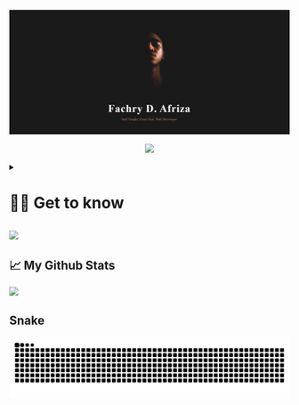 ![fachryafrz-Banner](/images/banner.png)

<p align="center">
  <img src="https://skillicons.dev/icons?i=laravel,flutter,nextjs,nuxtjs,tailwind,figma,github,postman,vscode" />
</p>

<details>
 <summary><h1>👨‍💻 Get to know</h1></summary>
   Hi there! My name is Fachry Dwi Afriza, and I'm a Front-End Web Developer with over 4 years of experience. I started my career in mid-2020, and since then, I have been passionate about creating amazing web applications with the best user experience. My skill set includes Nuxt.js, Next.js, Flutter, and Laravel, which are all modern and widely-used frameworks for building fast and responsive applications.
</details>

<p>
  <img 
    src="https://readme-typing-svg.demolab.com?font=Fira+Code&pause=100&color=C18B73&width=435&lines=Self-Taught;Front-End+Web+Developer;JS FTW!!!" 
  />
</p>

## 📈 My Github Stats

<img src="https://github-readme-stats.vercel.app/api/top-langs/?username=fachryafrz&theme=dark&layout=compact" />

## Snake

<picture>
  <source media="(prefers-color-scheme: dark)" srcset="github-snake-dark.svg" />
  <source media="(prefers-color-scheme: light)" srcset="github-snake.svg" />
  <img alt="github-snake" src="github-snake.svg" />
</picture>